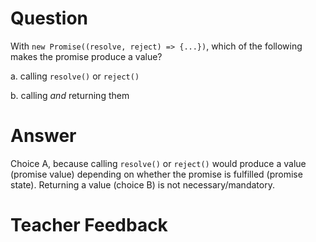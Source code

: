 # Question

With `new Promise((resolve, reject) => {...})`, which of the following makes the promise produce a value?

a. calling `resolve()` or `reject()`

b. calling _and_ returning them

# Answer

Choice A, because calling `resolve()` or `reject()` would produce a value (promise value) depending on whether the promise is fulfilled (promise state). Returning a value (choice B) is not necessary/mandatory.

# Teacher Feedback
